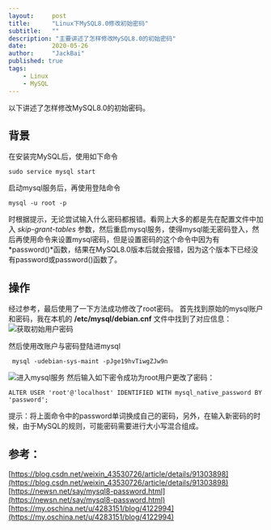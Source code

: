 ```yaml
---
layout:     post
title:      "Linux下MySQL8.0修改初始密码"
subtitle:   ""
description: "主要讲述了怎样修改MySQL8.0的初始密码"
date:       2020-05-26
author:     "JackBai"
published: true
tags:
    - Linux
    - MySQL
---
```

以下讲述了怎样修改MySQL8.0的初始密码。

<!--more-->
## 背景
在安装完MySQL后，使用如下命令
```shell
sudo service mysql start
```
启动mysql服务后，再使用登陆命令
```shell
mysql -u root -p
```
时根据提示，无论尝试输入什么密码都报错。看网上大多的都是先在配置文件中加入 *skip-grant-tables* 参数，然后重启mysql服务，使得mysql能无密码登入，然后再使用命令来设置mysql密码，但是设置密码的这个命令中因为有 *password()*函数，结果在MySQL8.0版本后就会报错，因为这个版本下已经没有password或password()函数了。
## 操作
经过参考，最后使用了一下方法成功修改了root密码。
首先找到原始的mysql账户和密码，我在本机的 **/etc/mysql/debian.cnf** 文件中找到了对应信息：
![获取初始用户密码](https://img-blog.csdnimg.cn/20200526232101499.png)

然后使用改账户与密码登陆进mysql
```shell
 mysql -udebian-sys-maint -pJge19hvTiwgZJw9n
```
![进入mysql服务](https://img-blog.csdnimg.cn/20200526232137367.png?x-oss-process=image/watermark,type_ZmFuZ3poZW5naGVpdGk,shadow_10,text_aHR0cHM6Ly9ibG9nLmNzZG4ubmV0L3hpYW9iYWlfb2w=,size_16,color_FFFFFF,t_70)
然后输入如下密令成功为root用户更改了密码：
```shell
ALTER USER 'root'@'localhost' IDENTIFIED WITH mysql_native_password BY 'password';
```

提示：将上面命令中的password单词换成自己的密码，另外，在输入新密码的时候，由于MySQL的规则，可能密码需要进行大小写混合组成。
## 参考：
[https://blog.csdn.net/weixin_43530726/article/details/91303898](https://blog.csdn.net/weixin_43530726/article/details/91303898)
[https://newsn.net/say/mysql8-password.html](https://newsn.net/say/mysql8-password.html)
[https://my.oschina.net/u/4283151/blog/4122994](https://my.oschina.net/u/4283151/blog/4122994)